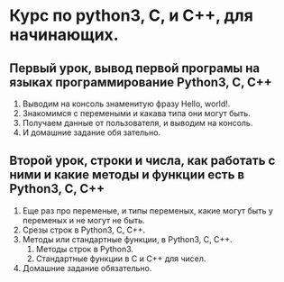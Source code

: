 # Курс по python3, C, и C++, для начинающих.

## Первый урок, вывод первой програмы на языках программирование Python3, C, C++

1. Выводим на консоль знаменитую фразу Hello, world!.
2. Знакомимся с перемеными и какава типа они могут быть.
3. Получаем данные от пользователя, и выводим на консоль.
4. И домашние задание обя зательно.

## Второй урок, строки и числа, как работать с ними и какие методы и функции есть в Python3, C, C++

1. Еще раз про переменые, и типы переменых, какие могут быть у переменых и не могут не быть.
2. Срезы строк в Python3, C, C++.
3. Методы или стандартные функции, в Python3, C, C++.
   1) Методы строк в Python3.
   2) Стандартные функции в C и C++ для чисел.
4. Домашние задание обязательно.
